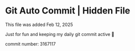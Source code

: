 # Git Auto Commit | Hidden File

This file was added Feb 12, 2025

Just for fun and keeping my daily git commit active 🤪

commit number: 3167117
